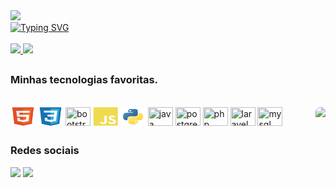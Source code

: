 <div>
  <a href="https://github.com/DenverCoder1/readme-typing-svg">
    <img src="https://readme-typing-svg.herokuapp.com?font=lucida+console&duration=4000&pause=1500&color=3DA47A&width=435&lines=Olá+👋"/>
    <br>
    <img src="https://readme-typing-svg.herokuapp.com?font=lucida+console&weight=900&size=18&duration=4000&pause=2000&color=3DA47A&width=435&lines=Meu+nome+%C3%A9+Carlos+Henrique+Neto;Seja+bem+vindo(a)+ao+meu+perfil!;Amo+Python%2C+PHP+e+Java+💻;Estou+sempre+estudando..." alt="Typing SVG" />
  </a>

</div>

<br>
<!-- GitHub status -->
<div>
  <a href="https://github.com/anuraghazra/github-readme-stats">
    <img height="180em" src="https://github-readme-stats.vercel.app/api?username=carlosneto726&rank_icon=github&count_private=false&theme=vue-dark&show_icons=true"/>
    <img height="180em" src="https://github-readme-stats.vercel.app/api/top-langs/?username=carlosneto726&hide_progress=true&theme=vue-dark&layout=compact"/>
  </a>
 </div>

  ##
 
<!-- Tecnologia mais ultilizadas -->
### Minhas tecnologias favoritas.
<div style="display: inline_block"><br>
  <img align="center" height="30" width="40" title="html" src="https://raw.githubusercontent.com/devicons/devicon/master/icons/html5/html5-original.svg"/>
  <img align="center" height="30" width="40" title="css" src="https://raw.githubusercontent.com/devicons/devicon/master/icons/css3/css3-original.svg"/>
  <img align="center" height="30" width="40" title="bootstrap" src="https://cdn.jsdelivr.net/gh/devicons/devicon/icons/bootstrap/bootstrap-original.svg" />
  <img align="center" height="30" width="40" title="javascript" src="https://raw.githubusercontent.com/devicons/devicon/master/icons/javascript/javascript-plain.svg"/>
  <img align="center" height="30" width="40" title="python" src="https://raw.githubusercontent.com/devicons/devicon/master/icons/python/python-original.svg"/>
  <img align="center" height="30" width="40" title="java" src="https://cdn.jsdelivr.net/gh/devicons/devicon/icons/java/java-original.svg"/>
  <img align="center" height="30" width="40" title="postgresql" src="https://cdn.jsdelivr.net/gh/devicons/devicon/icons/postgresql/postgresql-original.svg"/>
  <img align="center" height="30" width="40" title="php" src="https://cdn.jsdelivr.net/gh/devicons/devicon/icons/php/php-original.svg" />
  <img align="right" height="150" style="border-radius:50px;" src="https://media.tenor.com/D55R-SuFKGgAAAAC/kids-goku-peace.gif"/>
  <img align="center" height="30" width="40" title="laravel" src="https://cdn.jsdelivr.net/gh/devicons/devicon@latest/icons/laravel/laravel-original.svg" />
  <img align="center" height="30" width="40" title="mysql" src="https://cdn.jsdelivr.net/gh/devicons/devicon/icons/mysql/mysql-original-wordmark.svg" />
</div>

  ##
### Redes sociais
<!-- Redes sociais -->
<div> 
  <a href="mailto:carlosneto726@gmail.com"><img src="https://img.shields.io/badge/-Gmail-%23333?style=for-the-badge&logo=gmail&logoColor=white" target="_blank"></a>
  <a href="https://www.linkedin.com/in/carlosneto726/" target="_blank"><img src="https://img.shields.io/badge/-LinkedIn-%230077B5?style=for-the-badge&logo=linkedin&logoColor=white" target="_blank"></a> 
</div>

